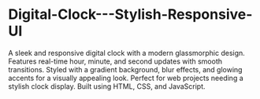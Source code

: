 # Digital-Clock---Stylish-Responsive-UI
A sleek and responsive digital clock with a modern glassmorphic design. Features real-time hour, minute, and second updates with smooth transitions. Styled with a gradient background, blur effects, and glowing accents for a visually appealing look. Perfect for web projects needing a stylish clock display. Built using HTML, CSS, and JavaScript.
